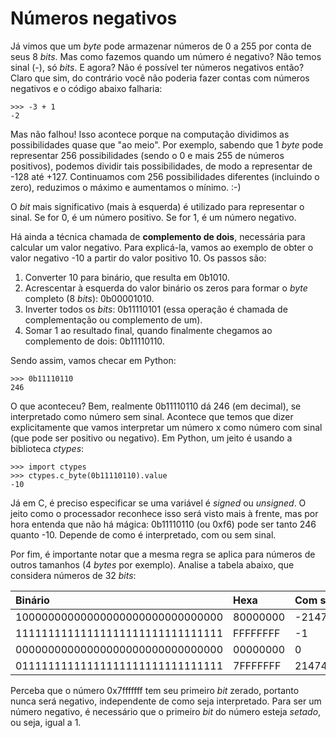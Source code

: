 # Números negativos

Já vimos que um _byte_ pode armazenar números de 0 a 255 por conta de seus 8 _bits_. Mas como fazemos quando um número é negativo? Não temos sinal \(-\), só _bits_. E agora? Não é possível ter números negativos então? Claro que sim, do contrário você não poderia fazer contas com números negativos e o código abaixo falharia:

```text
>>> -3 + 1
-2
```

Mas não falhou! Isso acontece porque na computação dividimos as possibilidades quase que "ao meio". Por exemplo, sabendo que 1 _byte_ pode representar 256 possibilidades \(sendo o 0 e mais 255 de números positivos\), podemos dividir tais possibilidades, de modo a representar de -128 até +127. Continuamos com 256 possibilidades diferentes \(incluindo o zero\), reduzimos o máximo e aumentamos o mínimo. :-\)

O _bit_ mais significativo \(mais à esquerda\) é utilizado para representar o sinal. Se for 0, é um número positivo. Se for 1, é um número negativo.

Há ainda a técnica chamada de **complemento de dois**, necessária para calcular um valor negativo. Para explicá-la, vamos ao exemplo de obter o valor negativo -10 a partir do valor positivo 10. Os passos são:

1. Converter 10 para binário, que resulta em 0b1010.
2. Acrescentar à esquerda do valor binário os zeros para formar o _byte_ completo \(8 _bits_\): 0b00001010.
3. Inverter todos os _bits_: 0b11110101 \(essa operação é chamada de complementação ou complemento de um\).
4. Somar 1 ao resultado final, quando finalmente chegamos ao complemento de dois: 0b11110110.

Sendo assim, vamos checar em Python:

```text
>>> 0b11110110
246
```

O que aconteceu? Bem, realmente 0b11110110 dá 246 \(em decimal\), se interpretado como número sem sinal. Acontece que temos que dizer explicitamente que vamos interpretar um número x como número com sinal \(que pode ser positivo ou negativo\). Em Python, um jeito é usando a biblioteca _ctypes_:

```text
>>> import ctypes
>>> ctypes.c_byte(0b11110110).value
-10
```

Já em C, é preciso especificar se uma variável é _signed_ ou _unsigned_. O jeito como o processador reconhece isso será visto mais à frente, mas por hora entenda que não há mágica: 0b11110110 \(ou 0xf6\) pode ser tanto 246 quanto -10. Depende de como é interpretado, com ou sem sinal.

Por fim, é importante notar que a mesma regra se aplica para números de outros tamanhos \(4 _bytes_ por exemplo\). Analise a tabela abaixo, que considera números de 32 _bits_:

| Binário | Hexa | Com sinal | Sem sinal |
| :--- | :--- | :--- | :--- |
| 10000000000000000000000000000000 | 80000000 | -2147483648 | 2147483648 |
| 11111111111111111111111111111111 | FFFFFFFF | -1 | 4294967295 |
| 00000000000000000000000000000000 | 00000000 | 0 | 0 |
| 01111111111111111111111111111111 | 7FFFFFFF | 2147483647 | 2147483647 |

Perceba que o número 0x7fffffff tem seu primeiro _bit_ zerado, portanto nunca será negativo, independente de como seja interpretado. Para ser um número negativo, é necessário que o primeiro _bit_ do número esteja _setado_, ou seja, igual a 1.

